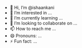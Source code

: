 - 👋 Hi, I’m @ishaankani
- 👀 I’m interested in ...
- 🌱 I’m currently learning ...
- 💞️ I’m looking to collaborate on ...
- 📫 How to reach me ...
- 😄 Pronouns: ...
- ⚡ Fun fact: ...

<!---
ishaankani/ishaankani is a ✨ special ✨ repository because its `README.md` (this file) appears on your GitHub profile.
You can click the Preview link to take a look at your changes.
--->
